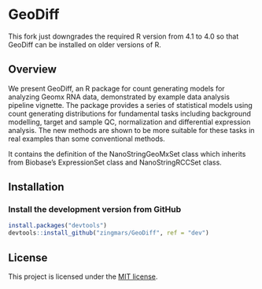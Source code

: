 # GeoDiff

This fork just downgrades the required R version from 4.1 to 4.0 so that GeoDiff can be installed on older versions of R.

## Overview

We present GeoDiff, an R package for count generating models for analyzing Geomx RNA data, demonstrated by example data analysis pipeline vignette. The package provides a series of statistical models using count generating distributions for fundamental tasks including background modelling, target and sample QC, normalization and differential expression analysis. The new methods are shown to be more suitable for these tasks in real examples than some conventional methods. 


It contains the definition of the NanoStringGeoMxSet class which
inherits from Biobase’s ExpressionSet class and NanoStringRCCSet class.

## Installation

### Install the development version from GitHub
``` r
install.packages("devtools")
devtools::install_github("zingmars/GeoDiff", ref = "dev")
```

## License
This project is licensed under the [MIT license](LICENSE).
